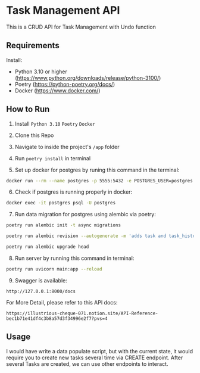 # Task Management API

This is a CRUD API for Task Management with Undo function

## Requirements
Install:
- Python 3.10 or higher (https://www.python.org/downloads/release/python-3100/)
- Poetry (https://python-poetry.org/docs/)
- Docker (https://www.docker.com/)

## How to Run

1. Install `Python 3.10` `Poetry` `Docker`
2. Clone this Repo

3. Navigate to inside the project's `/app` folder

4. Run ```poetry install``` in terminal

5. Set up docker for postgres by runing this command in the terminal:
```bash
docker run --rm --name postgres -p 5555:5432 -e POSTGRES_USER=postgres -e POSTGRES_PASSWORD=postgres -e POSTGRES_DB=postgres -d postgres:14
```

6. Check if postgres is running properly in docker: 
```bash
docker exec -it postgres psql -U postgres
```
7. Run data migration for postgres using alembic via poetry: 
```bash
poetry run alembic init -t async migrations

poetry run alembic revision --autogenerate -m 'adds task and task_history table'

poetry run alembic upgrade head
```
8. Run server by running this command in terminal:
```bash
poetry run uvicorn main:app --reload
```

9. Swagger is available:
```url
http://127.0.0.1:8000/docs
```
For More Detail, please refer to this API docs:
```
https://illustrious-cheque-071.notion.site/API-Reference-bec1b71e41df4c3b8a57d3f34996e2f7?pvs=4
```



## Usage

I would have write a data populate script, but with the current state, it would require you to create new tasks several time via CREATE endpoint. After several Tasks are created, we can use other endpoints to interact.


